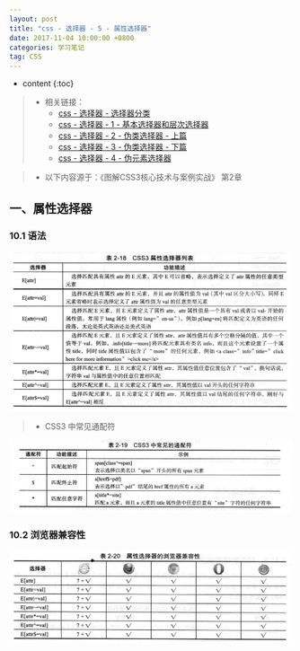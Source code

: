 ```yaml
---
layout: post
title: "css - 选择器 - 5 - 属性选择器"
date: 2017-11-04 10:00:00 +0800 
categories: 学习笔记
tag: CSS
---
```

* content
{:toc}

> * 相关链接：
>   * [css - 选择器 - 选择器分类](http://www.jmazm.com/2017/11/04/css-basic/)
>   * [css - 选择器 - 1 - 基本选择器和层次选择器](http://www.jmazm.com/2017/11/04/css-selector1/)
>   * [css - 选择器 - 2 - 伪类选择器 - 上篇](http://www.jmazm.com/2017/11/04/css-selector2/)
>   * [css - 选择器 - 3 - 伪类选择器 - 下篇](http://www.jmazm.com/2017/11/04/css-selector3/)
>   * [css - 选择器 - 4 - 伪元素选择器](http://www.jmazm.com/2017/11/04/css-selector4/)

> * 以下内容源于：《图解CSS3核心技术与案例实战》 第2章

<!-- more -->

## 一、属性选择器

### 10.1 语法

![selector](/styles/images/css/selector/selector-17.png)

> * CSS3 中常见通配符

![selector](/styles/images/css/selector/selector-18.png)

### 10.2 浏览器兼容性

![selector](/styles/images/css/selector/selector-19.png)